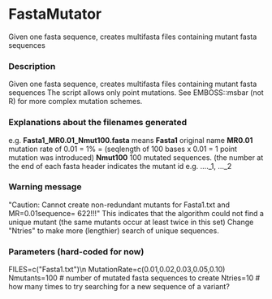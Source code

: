 # FastaMutator
Given one fasta sequence, creates multifasta files containing mutant fasta sequences

### Description 
Given one fasta sequence, creates multifasta files containing mutant fasta sequences
The script allows only point mutations. See EMBOSS::msbar (not R) for more complex mutation schemes.

### Explanations about the filenames generated
   e.g. __Fasta1_MR0.01_Nmut100.fasta__ means
__Fasta1__ original name 
__MR0.01__ mutation rate of 0.01 = 1% = (seqlength of 100 bases x 0.01 = 1 point mutation was introduced)
__Nmut100__ 100 mutated sequences. (the number at the end of each fasta header indicates the mutant id e.g. …._1, …_2

### Warning message 
"Caution: Cannot create non-redundant mutants for Fasta1.txt and MR=0.01sequence= 622!!!"
This indicates that the algorithm could not find a unique mutant (the same mutants occur at least twice in this set)
Change "Ntries" to make more (lengthier) search of unique sequences.

### Parameters (hard-coded for now)
FILES=c("Fasta1.txt")\n
MutationRate=c(0.01,0.02,0.03,0.05,0.10)
Nmutants=100 # number of mutated fasta sequences to create
Ntries=10 # how many times to try searching for a new sequence of a variant?
